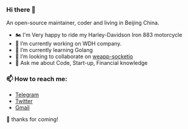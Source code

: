### Hi there 👋

An open-source maintainer, coder and living in Beijing China.

- 🏍 I'm Very happy to ride my Harley-Davidson Iron 883 motorcycle 
- 🔭 I’m currently working on WDH company.
- 🌱 I’m currently learning Golang
- 👯 I’m looking to collaborate on [weapp-socketio](https://github.com/weapp-socketio)
- 💬 Ask me about Code, Start-up, Financial knowledge

### 📫 How to reach me: 
  - [Telegram](https://t.me/liuguili)
  - [Twitter](https://twitter.com/liu_guili)
  - [Gmail](mailto:gongzili456@gmail.com)
  
🎉 thanks for coming!

<!--
- 🤔 I’m looking for help with ...
- 😄 Pronouns: ...
- ⚡ Fun fact: ...
-->
